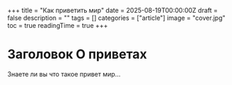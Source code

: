 +++
title = "Как приветить мир"
date = 2025-08-19T00:00:00Z
draft = false
description = ""
tags = []
categories = ["article"]
image = "cover.jpg"
toc = true
readingTime = true
+++

# Заголовок О приветах
Знаете ли вы что такое привет мир...
